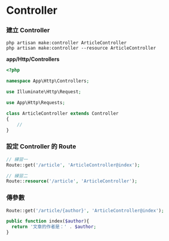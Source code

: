 # Controller

### 建立 Controller

```
php artisan make:controller ArticleController
php artisan make:controller --resource ArticleController
```

**app/Http/Controllers**

```php
<?php

namespace App\Http\Controllers;

use Illuminate\Http\Request;

use App\Http\Requests;

class ArticleController extends Controller
{
    //
}
```

### 設定 Controller 的 Route

```php
// 練習一
Route::get('/article', 'ArticleController@index');

// 練習二
Route::resource('/article', 'ArticleController');
```

### 傳參數

```php
Route::get('/article/{author}', 'ArticleController@index');
```

```php
public function index($author){
  return '文章的作者是：' . $author;
}
```
